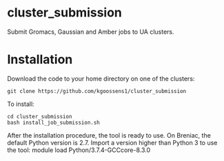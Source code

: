 # cluster_submission
Submit Gromacs, Gaussian and Amber jobs to UA clusters.

# Installation
Download the code to your home directory on one of the clusters:
```
git clone https://github.com/kgoossens1/cluster_submission
```
To install:
```
cd cluster_submission
bash install_job_submission.sh
```
After the installation procedure, the tool is ready to use. 
On Breniac, the default Python version is 2.7. Import a version higher than Python 3 to use the tool:
module load Python/3.7.4-GCCcore-8.3.0

